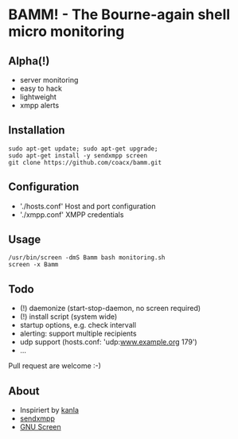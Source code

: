 # BAMM! - The Bourne-again shell micro monitoring
## Alpha(!)
* server monitoring
* easy to hack
* lightweight
* xmpp alerts

## Installation

```
sudo apt-get update; sudo apt-get upgrade;
sudo apt-get install -y sendxmpp screen
git clone https://github.com/coacx/bamm.git
```

## Configuration
* './hosts.conf' Host and port configuration
* './xmpp.conf' XMPP credentials

## Usage
```
/usr/bin/screen -dmS Bamm bash monitoring.sh
screen -x Bamm
```

## Todo
* (!) daemonize (start-stop-daemon, no screen required) 
* (!) install script (system wide)
* startup options, e.g. check intervall
* alerting: support multiple recipients
* udp support (hosts.conf: 'udp:www.example.org 179')
* ...

Pull request are welcome :-)

## About
* Inspiriert by [kanla](http://kanla.zekjur.net/)
* [sendxmpp](http://sendxmpp.hostname.sk/)
* [GNU Screen](https://www.gnu.org/software/screen/)

